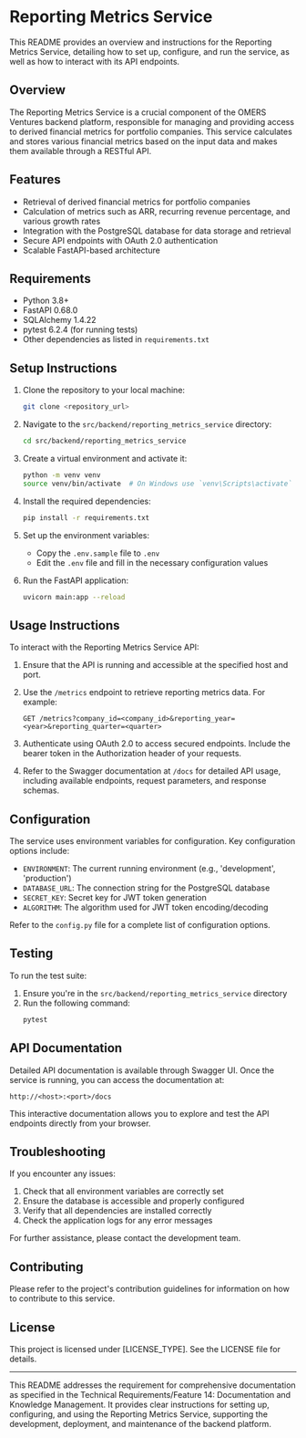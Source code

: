 # Reporting Metrics Service

This README provides an overview and instructions for the Reporting Metrics Service, detailing how to set up, configure, and run the service, as well as how to interact with its API endpoints.

## Overview

The Reporting Metrics Service is a crucial component of the OMERS Ventures backend platform, responsible for managing and providing access to derived financial metrics for portfolio companies. This service calculates and stores various financial metrics based on the input data and makes them available through a RESTful API.

## Features

- Retrieval of derived financial metrics for portfolio companies
- Calculation of metrics such as ARR, recurring revenue percentage, and various growth rates
- Integration with the PostgreSQL database for data storage and retrieval
- Secure API endpoints with OAuth 2.0 authentication
- Scalable FastAPI-based architecture

## Requirements

- Python 3.8+
- FastAPI 0.68.0
- SQLAlchemy 1.4.22
- pytest 6.2.4 (for running tests)
- Other dependencies as listed in `requirements.txt`

## Setup Instructions

1. Clone the repository to your local machine:
   ```bash
   git clone <repository_url>
   ```

2. Navigate to the `src/backend/reporting_metrics_service` directory:
   ```bash
   cd src/backend/reporting_metrics_service
   ```

3. Create a virtual environment and activate it:
   ```bash
   python -m venv venv
   source venv/bin/activate  # On Windows use `venv\Scripts\activate`
   ```

4. Install the required dependencies:
   ```bash
   pip install -r requirements.txt
   ```

5. Set up the environment variables:
   - Copy the `.env.sample` file to `.env`
   - Edit the `.env` file and fill in the necessary configuration values

6. Run the FastAPI application:
   ```bash
   uvicorn main:app --reload
   ```

## Usage Instructions

To interact with the Reporting Metrics Service API:

1. Ensure that the API is running and accessible at the specified host and port.

2. Use the `/metrics` endpoint to retrieve reporting metrics data. For example:
   ```http
   GET /metrics?company_id=<company_id>&reporting_year=<year>&reporting_quarter=<quarter>
   ```

3. Authenticate using OAuth 2.0 to access secured endpoints. Include the bearer token in the Authorization header of your requests.

4. Refer to the Swagger documentation at `/docs` for detailed API usage, including available endpoints, request parameters, and response schemas.

## Configuration

The service uses environment variables for configuration. Key configuration options include:

- `ENVIRONMENT`: The current running environment (e.g., 'development', 'production')
- `DATABASE_URL`: The connection string for the PostgreSQL database
- `SECRET_KEY`: Secret key for JWT token generation
- `ALGORITHM`: The algorithm used for JWT token encoding/decoding

Refer to the `config.py` file for a complete list of configuration options.

## Testing

To run the test suite:

1. Ensure you're in the `src/backend/reporting_metrics_service` directory
2. Run the following command:
   ```bash
   pytest
   ```

## API Documentation

Detailed API documentation is available through Swagger UI. Once the service is running, you can access the documentation at:

```
http://<host>:<port>/docs
```

This interactive documentation allows you to explore and test the API endpoints directly from your browser.

## Troubleshooting

If you encounter any issues:

1. Check that all environment variables are correctly set
2. Ensure the database is accessible and properly configured
3. Verify that all dependencies are installed correctly
4. Check the application logs for any error messages

For further assistance, please contact the development team.

## Contributing

Please refer to the project's contribution guidelines for information on how to contribute to this service.

## License

This project is licensed under [LICENSE_TYPE]. See the LICENSE file for details.

---

This README addresses the requirement for comprehensive documentation as specified in the Technical Requirements/Feature 14: Documentation and Knowledge Management. It provides clear instructions for setting up, configuring, and using the Reporting Metrics Service, supporting the development, deployment, and maintenance of the backend platform.
